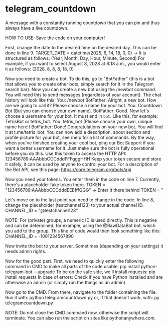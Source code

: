 # telegram_countdown
A message with a constantly running countdown that you can pin and thus always have a live countdown.


HOW TO USE:
Save the code on your computer!

First, change the date to the desired time on the desired day. This can be done in line 9.
TARGET_DATE = datetime(2025, 6, 14, 18, 0, 0)
-> It is structured as follows: (Year, Month, Day, Hour, Minute, Second)
For example, if you want to select August 8, 2028 at 8:18 a.m., you would enter it as follows: (2028, 8, 8, 8, 18, 0)

Now you need to create a bot.
To do this, go to "BotFather" (this is a bot that allows you to create other bots; simply search for it in the Telegram search bar). Now you can create a new bot using the /newbot command. You will need this to send messages (regardless of your account).
The chat history will look like this:
You: /newbot
BotFather: Alright, a new bot. How are we going to call it? Please choose a name for your bot.
You: Countdown Bot (But you can choose your own name).
BotFather: Good. Now let's choose a username for your bot. It must end in `bot`. Like this, for example: TetrisBot or tetris_bot.
You: tetris_bot (Please choose your own, unique name here!)
BotFather: Done! Congratulations on your new bot. You will find it at t.me/tetris_bot. You can now add a description, about section and profile picture for your bot, see /help for a list of commands. By the way, when you've finished creating your cool bot, ping our Bot Support if you want a better username for it. Just make sure the bot is fully operational before you do this.
Use this token to access the HTTP API:
123456789:AAAbbbCCCdddFFFgggHHH
Keep your token secure and store it safely, it can be used by anyone to control your bot.
For a description of the Bot API, see this page: https://core.telegram.org/bots/api

Now you need your tokens.
You enter them in the code on line 7. Currently, there's a placeholder fake token there.
TOKEN = "123456789:AAAbbbCCCdddEEEfffGGG"
-> Enter it there behind TOKEN = "

Let's move on to the last point you need to change in the code.
In line 8, change the placeholder (testchannel123) to your actual channel ID.
CHANNEL_ID = "@testchannel123"

NOTE: For (private) groups, a numeric ID is used directly. This is negative and can be determined, for example, using the @RawDataBot bot, which you add to the group.
This line of code would then look something like this:
CHANNEL_ID = -1001234567890

Now invite the bot to your server. Sometimes (depending on your settings) it needs admin rights.


Now for the good part. 
First, we need to quickly enter the following command in CMD to make all parts of the code usable:
pip install python-telegram-bot --upgrade
To be on the safe side, we'll install requests:
pip install requests
In case of errors: Check if you have Python installed and are otherwise an admin (or simply run the things as an admin)

Now go to the CMD. From there, navigate to the folder containing the file. Run it with:
python telegramcountdown.py
or, if that doesn't work, with: py telegramcountdown.py

NOTE: Do not close the CMD command now, otherwise the script will terminate.
You can also run the script on sites like pythonanywhere.com.
